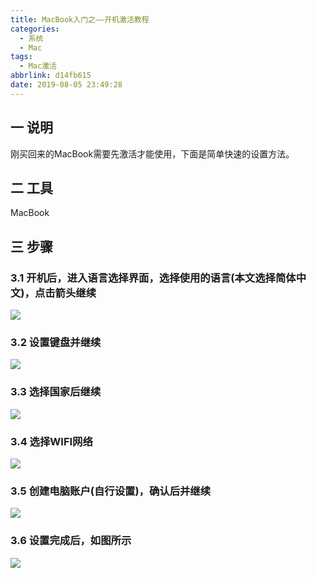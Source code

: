 ```yaml
---
title: MacBook入门之——开机激活教程
categories:
  - 系统
  - Mac
tags:
  - Mac激活
abbrlink: d14fb615
date: 2019-08-05 23:49:28
---
```

## 一 说明

刚买回来的MacBook需要先激活才能使用，下面是简单快速的设置方法。

<!--more-->
## 二 工具

MacBook

## 三 步骤

### 3.1 开机后，进入语言选择界面，选择使用的语言(本文选择简体中文)，点击箭头继续

![][1]
### 3.2 设置键盘并继续
![][2]
### 3.3 选择国家后继续
![][3]
### 3.4 选择WIFI网络
![][4]
### 3.5 创建电脑账户(自行设置)，确认后并继续
![][5]
### 3.6 设置完成后，如图所示
![][6]




[1]: https://cdn.staticaly.com/gh/PGzxc/CDN/master/blog-image/mac-active-language.png
[2]: https://cdn.staticaly.com/gh/PGzxc/CDN/master/blog-image/mac-active-keyboard.png
[3]: https://cdn.staticaly.com/gh/PGzxc/CDN/master/blog-image/mac-active-country.png
[4]: https://cdn.staticaly.com/gh/PGzxc/CDN/master/blog-image/mac-active-network.png
[5]: https://cdn.staticaly.com/gh/PGzxc/CDN/master/blog-image/mac-active-account.png
[6]: https://cdn.staticaly.com/gh/PGzxc/CDN/master/blog-image/mac-active-finish.png

